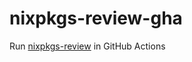 # nixpkgs-review-gha

Run [nixpkgs-review](https://github.com/Mic92/nixpkgs-review) in GitHub Actions
